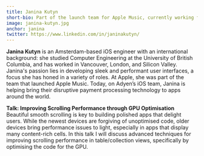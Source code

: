 ```yaml
---
title: Janina Kutyn
short-bio: Part of the launch team for Apple Music, currently working for Adyen
image: janina-kutyn.jpg
anchor: janina
twitter: https://www.linkedin.com/in/janinakutyn/
---
```


**Janina Kutyn** is an Amsterdam-based iOS engineer with an international background: she studied Computer Engineering at the University of British Columbia, and has worked in Vancouver, London, and Silicon Valley. Janina's passion lies in developing sleek and performant user interfaces, a focus she has honed in a variety of roles. At Apple, she was part of the team that launched Apple Music. Today, on Adyen’s iOS team, Janina is helping bring their disruptive payment processing technology to apps around the world.

**Talk: Improving Scrolling Performance through GPU Optimisation**
Beautiful smooth scrolling is key to building polished apps that delight users. While the newest devices are forgiving of unoptimised code, older devices bring performance issues to light, especially in apps that display many content-rich cells. In this talk I will discuss advanced techniques for improving scrolling performance in table/collection views, specifically by optimising the code for the GPU.
